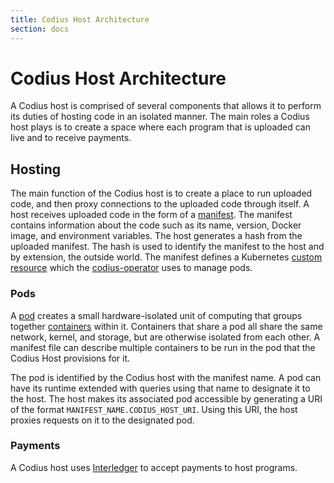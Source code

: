 ```yaml
---
title: Codius Host Architecture
section: docs
---
```


# Codius Host Architecture
A Codius host is comprised of several components that allows it to perform its duties of hosting code in an isolated manner. The main roles a Codius host plays is to create a space where each program that is uploaded can live and to receive payments.

## Hosting
The main function of the Codius host is to create a place to run uploaded code, and then proxy connections to the uploaded code through itself. A host receives uploaded code in the form of a [manifest](https://godoc.org/github.com/codius/codius-crd-operator/api/v1alpha1#Service). The manifest contains information about the code such as its name, version, Docker image, and environment variables. The host generates a hash from the uploaded manifest. The hash is used to identify the manifest to the host and by extension, the outside world. The manifest defines a Kubernetes [custom resource](https://kubernetes.io/docs/concepts/extend-kubernetes/api-extension/custom-resources/) which the [codius-operator](https://github.com/codius/codius-operator) uses to manage pods.

### Pods
A [pod](https://kubernetes.io/docs/concepts/workloads/pods/pod/) creates a small hardware-isolated unit of computing that groups together [containers](https://www.docker.com/what-container) within it. Containers that share a pod all share the same network, kernel, and storage, but are otherwise isolated from each other. A manifest file can describe multiple containers to be run in the pod that the Codius Host provisions for it.

The pod is identified by the Codius host with the manifest name. A pod can have its runtime extended with queries using that name to designate it to the host. The host makes its associated pod accessible by generating a URI of the format `MANIFEST_NAME.CODIUS_HOST_URI`. Using this URI, the host proxies requests on it to the designated pod.

### Payments
A Codius host uses [Interledger](https://interledger.org) to accept payments to host programs.
